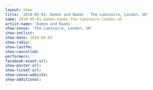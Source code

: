 ```yaml
---
layout: show
title: '2010-05-01: Damon and Naomi - The Luminaire, London, UK'
name: 2010-05-01-damon-naomi-the-luminaire-london-uk
artist-name: 'Damon and Naomi'
show-venue: 'The Luminaire, London, UK'
show-setlist: 
show-date: 2010-05-01
show-radio: 
show-lastfm: 
show-cancelled: 
performers: 
facebook-event-url: 
show-poster-url: 
show-ticket-url: 
show-venue-website: 
show-additional: 
---
```


